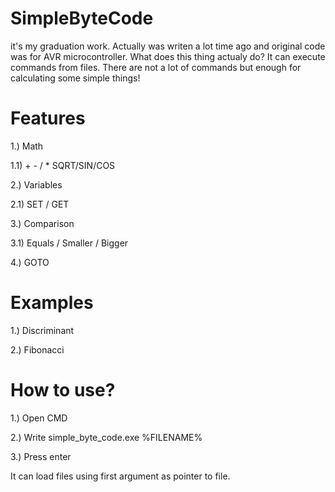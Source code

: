# SimpleByteCode
it's my graduation work. Actually was writen a lot time ago and original code was for AVR microcontroller.
What does this thing actualy do? It can execute commands from files.
There are not a lot of commands but enough for calculating some simple things! 
# Features
1.) Math

1.1) + - / * SQRT/SIN/COS

2.) Variables

2.1) SET / GET

3.) Comparison

3.1) Equals / Smaller / Bigger

4.) GOTO
# Examples
1.) Discriminant

2.) Fibonacci

# How to use?
1.) Open CMD

2.) Write simple_byte_code.exe %FILENAME%

3.) Press enter

It can load files using first argument as pointer to file.
